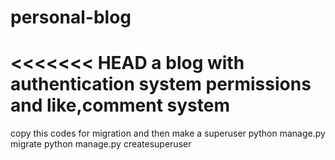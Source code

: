 # personal-blog
<<<<<<< HEAD
a blog with authentication system permissions and like,comment system
=======
copy this codes for migration and then make a superuser
python manage.py migrate
python manage.py createsuperuser

